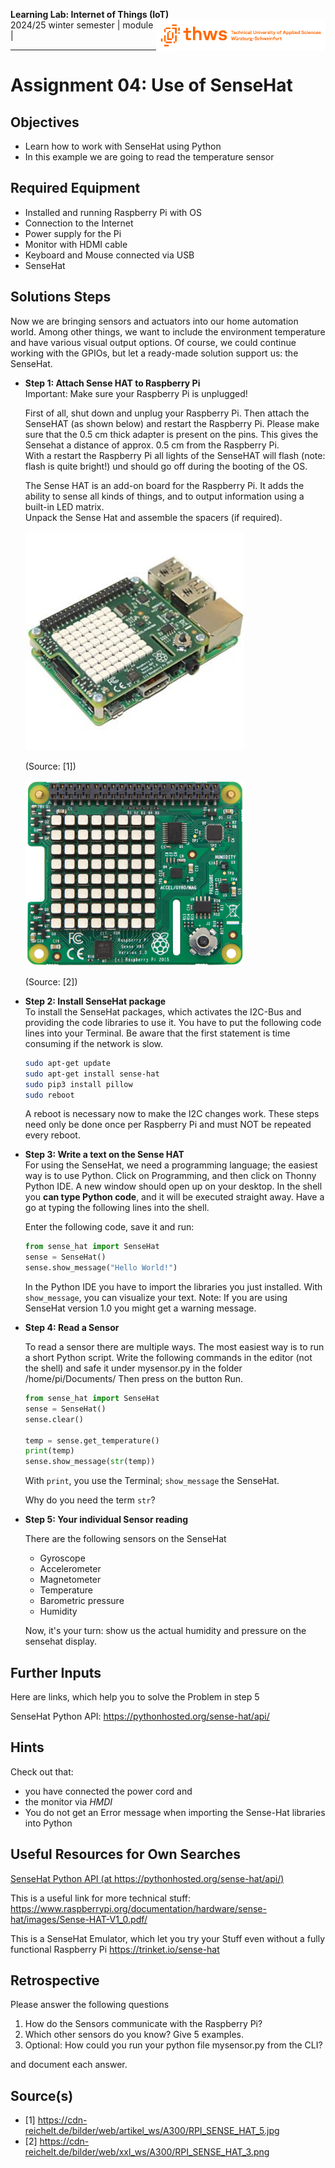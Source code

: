 <!--- Learning Lab "Digital Technologies"
Author: Holger Günzel 			Date: 2019 Oct 18 base on 1008 and 1010 Changes by:
Holger Günzel - 2020 Oct 03 - logo and minor changes
Sonja Hofauer  - 2020 Sept 02 - adapted for FHWS
--->

**Learning Lab: Internet of Things (IoT)**  <img style="float:right" src="../8000_Global_Files/THWS.png" height="50">  
2024/25 winter semester | module |  

***
# Assignment 04: Use of SenseHat

## Objectives
- Learn how to work with SenseHat using Python
- In this example we are going to read the temperature sensor

## Required Equipment
- Installed and running Raspberry Pi with OS
- Connection to the Internet
- Power supply for the Pi 
- Monitor with HDMI cable
- Keyboard and Mouse connected via USB 
- SenseHat 

## Solutions Steps
Now we are bringing sensors and actuators into our home automation world. Among other things, we want to include the environment temperature and have various visual output options. Of course, we could continue working with the GPIOs, but let a ready-made solution support us: the SenseHat.



- **Step 1: Attach Sense HAT to Raspberry Pi**  
Important: Make sure your Raspberry Pi is unplugged!

  First of all, shut down and unplug your Raspberry Pi. Then attach the SenseHAT (as shown below) and restart the Raspberry Pi. 
  Please make sure that the 0.5 cm thick adapter is present on the pins. This gives the Sensehat a distance of approx. 0.5 cm from the Raspberry Pi.  
  With a restart the Raspberry Pi all lights of the SenseHAT will flash (note: flash is quite bright!) und should go off during the booting of the OS.

  The Sense HAT is an add-on board for the Raspberry Pi. It adds the ability to sense all kinds of things, and to output information using a built-in LED matrix.  
  Unpack the Sense Hat and assemble the spacers (if required).   

  <img style="left" src="../9000_Specific_Files/1008_RPI_SENSE_HAT_5.jpg" width=350>

  (Source: [1])

  <img style="left" src="../9000_Specific_Files/1008_sensehat.png" width=350>

  (Source: [2])

- **Step 2: Install SenseHat package**  
  To install the SenseHat packages, which activates the I2C-Bus and providing the code libraries to use it. You have to put the following code lines into your Terminal. Be aware that the first statement is time consuming if the network is slow. 

  ```bash
  sudo apt-get update
  sudo apt-get install sense-hat 
  sudo pip3 install pillow
  sudo reboot  
  ```

  A reboot is necessary now to make the I2C changes work. These steps need only be done once per Raspberry Pi and must NOT be repeated every reboot. 

- **Step 3: Write a text on the Sense HAT**   
  For using the SenseHat, we need a programming language; the easiest way is to use Python. Click on Programming, and then click on Thonny Python IDE. A new window should open up on your desktop. In the shell you **can type Python code**, and it will be executed straight away. Have a go at typing the following lines into the shell. 

  Enter the following code, save it and run:

  ```python
  from sense_hat import SenseHat
  sense = SenseHat() 
  sense.show_message("Hello World!")
  ```

  In the Python IDE you have to import the libraries you just installed. With `show_message`, you can visualize your text.
  Note: If you are using SenseHat version 1.0 you might get a warning message.

- **Step 4: Read a Sensor**

  To read a sensor there are multiple ways. The most easiest way is to run a short Python script. Write the following commands in the editor (not the shell) and safe it under mysensor.py in the folder /home/pi/Documents/
  Then press on the button Run.

  ~~~python
  from sense_hat import SenseHat
  sense = SenseHat()
  sense.clear()

  temp = sense.get_temperature()
  print(temp)
  sense.show_message(str(temp))
  ~~~

  With `print`, you use the Terminal; `show_message` the SenseHat. 

  Why do you need the term `str`?

- **Step 5: Your individual Sensor reading**

  There are the following sensors on the SenseHat  
  * Gyroscope
  * Accelerometer
  * Magnetometer
  * Temperature
  * Barometric pressure
  * Humidity

  Now, it's your turn: show us the actual humidity and pressure on the sensehat display.

## Further Inputs
Here are links, which help you to solve the Problem in step 5

SenseHat Python API: <https://pythonhosted.org/sense-hat/api/>


## Hints
Check out that:  

  * you have connected the power cord and
  * the monitor via *HMDI*
  * You do not get an Error message when importing the Sense-Hat libraries into Python

## Useful Resources for Own Searches
[SenseHat Python API (at https://pythonhosted.org/sense-hat/api/)](https://pythonhosted.org/sense-hat/api/)

This is a useful link for more technical stuff: <https://www.raspberrypi.org/documentation/hardware/sense-hat/images/Sense-HAT-V1_0.pdf/>

This is a SenseHat Emulator, which let you try your Stuff even without a fully functional Raspberry Pi
<https://trinket.io/sense-hat>


## Retrospective
Please answer the following questions

1. How do the Sensors communicate with the Raspberry Pi?
2. Which other sensors do you know? Give 5 examples.
3. Optional: How could you run your python file mysensor.py from the CLI?
<!--- TEaching Note: cd /home/pi/Documents/
python3 mysensor.py
 -->

and document each answer.

## Source(s)
- [1] <https://cdn-reichelt.de/bilder/web/artikel_ws/A300/RPI_SENSE_HAT_5.jpg>
- [2] <https://cdn-reichelt.de/bilder/web/xxl_ws/A300/RPI_SENSE_HAT_3.png>
